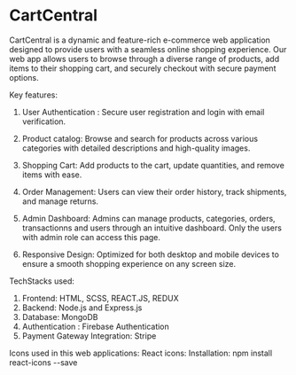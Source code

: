 <!-- # React + Vite

This template provides a minimal setup to get React working in Vite with HMR and some ESLint rules.

Currently, two official plugins are available:

- [@vitejs/plugin-react](https://github.com/vitejs/vite-plugin-react/blob/main/packages/plugin-react/README.md) uses [Babel](https://babeljs.io/) for Fast Refresh
- [@vitejs/plugin-react-swc](https://github.com/vitejs/vite-plugin-react-swc) uses [SWC](https://swc.rs/) for Fast Refresh -->

# CartCentral

CartCentral is a dynamic and feature-rich e-commerce web application designed to provide users with a seamless online shopping experience. Our web app allows users to browse through a diverse range of products, add items to their shopping cart, and securely checkout with secure payment options.

Key features:
1) User Authentication : Secure user registration and login with email verification.

2) Product catalog: Browse and search for products across various categories with detailed descriptions and high-quality images.

3) Shopping Cart: Add products to the cart, update quantities, and remove items with ease.

4) Order Management: Users can view their order history, track shipments, and manage returns.

5) Admin Dashboard: Admins can manage products, categories, orders, transactionns and users through an intuitive dashboard. Only the users with admin role can access this page.

6) Responsive Design: Optimized for both desktop and mobile devices to ensure a smooth shopping experience on any screen size.

TechStacks used:

1) Frontend: HTML, SCSS, REACT.JS, REDUX
2) Backend: Node.js and Express.js
3) Database: MongoDB
4) Authentication : Firebase Authentication
5) Payment Gateway Integration: Stripe

Icons used in this web applications:
React icons: 
   Installation: npm install react-icons --save
